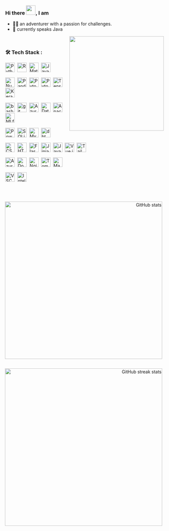 <!--<img src="https://github.com/brookeHD/sitepoint-github-profile/blob/7308b2cdac95ae52d71dc30d14006b44ce7baf1c/assets/github-header-image.png" width="1200px">-->
<!-- <img align="right" src="https://media.giphy.com/media/XGDJ1ExcBfvzYdBGbi/giphy.gif" height="300"/> -->

### Hi there <img src="https://media.giphy.com/media/hvRJCLFzcasrR4ia7z/giphy.gif" width="30px"/>, I am
- 👩‍💻 an adventurer with a passion for challenges.
- 🌱 currently speaks Java 
<!-- - 📫 Reach me at brooke.chu4ds@gmail.com -->
<img align=right src="https://media.giphy.com/media/1tDAzdBoIl5GwAsgpd/giphy.gif" height="300" />&nbsp;&nbsp;
### 🛠 Tech Stack :
<div>
  <img src="https://cdn.jsdelivr.net/gh/devicons/devicon/icons/python/python-original.svg" title="Python" width="30" height="30"/>&nbsp;
  <img src="https://cdn.jsdelivr.net/gh/devicons/devicon/icons/r/r-original.svg" title="R" width="30" height="30"/>&nbsp;
  <img src="https://cdn.jsdelivr.net/gh/devicons/devicon/icons/matlab/matlab-original.svg" title="MatLab" width="30" height="30"/>&nbsp;
  <img src="https://cdn.jsdelivr.net/gh/devicons/devicon/icons/java/java-original.svg" title="Java" width="30" height="30"/>&nbsp;
  
  <img src="https://cdn.jsdelivr.net/gh/devicons/devicon/icons/numpy/numpy-original.svg" title="Numpy" width="30" height="30"/>&nbsp;
  <img src="https://cdn.jsdelivr.net/gh/devicons/devicon/icons/pandas/pandas-original.svg" title="Pandas" width="30" height="30"/>&nbsp;
  <img src="https://cdn.jsdelivr.net/gh/devicons/devicon/icons/pytorch/pytorch-original.svg" title="Pytorch" width="30" height="30"/>&nbsp;
  <img src="https://cdn.simpleicons.org/lightning/#792EE5" title="Pytorch Lightning" width="30" height="30"/>&nbsp; 
  <img src="https://cdn.jsdelivr.net/gh/devicons/devicon/icons/tensorflow/tensorflow-original.svg" title="Tensorflow" width="30" height="30"/>&nbsp;
  <img src="https://cdn.simpleicons.org/keras/#D00000" title="Keras" width="30" height="30"/>&nbsp;
<!--   <img src="https://cdn.jsdelivr.net/gh/devicons/devicon/icons/postgresql/postgresql-original.svg" title="PostgreSQL" width="30" height="30"/>&nbsp;
           -->
  <img src="https://cdn.simpleicons.org/gnubash/#4EAA25" title="bash" width="v" height="30"/>&nbsp;
  <img src="https://cdn.jsdelivr.net/gh/devicons/devicon/icons/git/git-original.svg" title="git" width="30" height="30"/>&nbsp;
  <img src="https://cdn.jsdelivr.net/gh/devicons/devicon/icons/azure/azure-original.svg" title="Azure" width="30" height="30"/>&nbsp;
  <img src="https://cdn.simpleicons.org/databricks/#FF3621" title="Databricks" width="30" height="30"/>&nbsp;
  <img src="https://cdn.simpleicons.org/apachespark/#E25A1C" title="Apache Spark" width="30" height="v"/>&nbsp;
  <img src="https://cdn.simpleicons.org/mlflow/#0194E2" title="MLflow" width="30" height="30"/>&nbsp;
  <!--   <img src="https://cdn.jsdelivr.net/gh/devicons/devicon/icons/kubernetes/kubernetes-plain.svg" title="Kubernetes" width="30" height="30"/>&nbsp;
  <img src="https://cdn.jsdelivr.net/gh/devicons/devicon/icons/terraform/terraform-original.svg" title="Terraform" width="30" height="30"/>&nbsp;
  <img src="https://cdn.simpleicons.org/apachekafka/white" title="Apache Kafka" width="30" height="30"/>&nbsp; -->
  <img src="https://cdn.simpleicons.org/powerbi/#F2C811" title="Power BI" width="30" height="30"/>&nbsp;
  <img src="https://cdn.jsdelivr.net/gh/devicons/devicon/icons/sqlite/sqlite-original.svg" title="SQLite" width="30" height="30"/>&nbsp;
  <img src="https://cdn.jsdelivr.net/gh/devicons/devicon/icons/mysql/mysql-original.svg" title="MySQL" width="30" height="30"/>&nbsp;
  <img src="https://cdn.simpleicons.org/dbt/#FF694B" title="dbt" width="30" height="30"/>&nbsp;
<!--   <img src="https://cdn.jsdelivr.net/gh/devicons/devicon/icons/grafana/grafana-original.svg" title="Grafana" width="30" height="30"/>&nbsp;
 -->
  <img src="https://cdn.jsdelivr.net/gh/devicons/devicon/icons/css3/css3-original.svg" title="CSS3" width="30" height="30"/>&nbsp;
  <img src="https://cdn.jsdelivr.net/gh/devicons/devicon/icons/html5/html5-original.svg" title="HTML5" width="30" height="30"/>&nbsp;
  <img src="https://cdn.simpleicons.org/flask/#000000" title="Flask" width="30" height="30"/>&nbsp;
  <img src="https://cdn.simpleicons.org/jinja/#B41717" title="Jinja" width="30" height="30"/>&nbsp;
  <img src="https://cdn.jsdelivr.net/gh/devicons/devicon/icons/javascript/javascript-plain.svg" title="JavaScript" width="30" height="30"/>&nbsp;
  <img src="https://cdn.jsdelivr.net/gh/devicons/devicon/icons/vuejs/vuejs-original.svg" title="Vue.js" width="30" height="30"/>&nbsp;
  <img src="https://cdn.jsdelivr.net/gh/devicons/devicon/icons/tailwindcss/tailwindcss-plain.svg" title="Tailwind CSS" width="30" height="30"/>&nbsp;

  <img src="https://cdn.simpleicons.org/azuredevops/#0078D7" title="Azure DevOps" width="30" height="30"/>&nbsp;
  <img src="https://cdn.simpleicons.org/docker/#2496ED" title="Docker" width="30" height="30"/>&nbsp;
  <img src="https://cdn.simpleicons.org/nginx/#009639" title="Nginx" width="30" height="30"/>&nbsp;
  <img src="https://cdn.jsdelivr.net/gh/devicons/devicon/icons/tomcat/tomcat-original.svg" title="Tomcat" width="30" height="30"/>&nbsp;
  <img src="https://cdn.simpleicons.org/apachemaven/#C71A36" title="Maven" width="30" height="30"/>&nbsp;

  <img src="https://cdn.jsdelivr.net/gh/devicons/devicon/icons/vscode/vscode-original.svg" title="VSCode" width="30" height="30"/>&nbsp;
  <img src="https://cdn.simpleicons.org/intellijidea/#000000" title="IntelliJ IDEA" width="30" height="30"/>&nbsp;

  <!-- <img src="https://cdn.simpleicons.org/visualstudiocode/#007ACC" title="VSCode" width="30" height="30"/>&nbsp;-->
  <!--   <img src="https://cdn.jsdelivr.net/gh/devicons/devicon/icons/flutter/flutter-original.svg" title="Flutter" width="30" height="30"/>&nbsp; -->
</div>
</br>
<!-- ### 🔍 My Stats : -->
<p align=right>
  <img style="float: right; margin: 15px 5px 15px 15px;" src="https://github-readme-stats.vercel.app/api?username=brookeHD&show_icons=true&count_private=true" title="GitHub stats" width="500" />
  <img style="float: right; margin: 15px 5px 15px 15px;" src="https://streak-stats.demolab.com/?user=brookeHD" title="GitHub streak stats" width="500"/>
</p>


